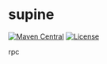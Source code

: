 # supine
[![Maven Central](https://maven-badges.herokuapp.com/maven-central/vip.justlive/supine/badge.svg)](https://maven-badges.herokuapp.com/maven-central/vip.justlive/supine/)
[![License](https://img.shields.io/badge/license-Apache%202-4EB1BA.svg)](https://www.apache.org/licenses/LICENSE-2.0.html)

rpc

